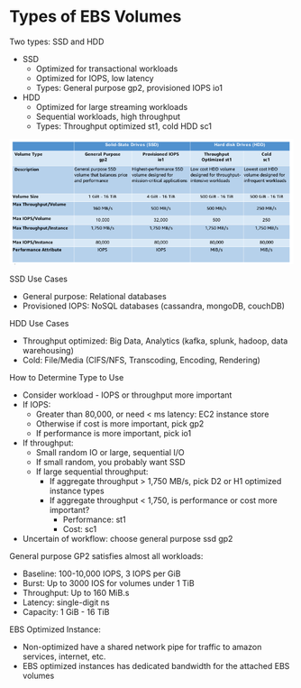 # Types of EBS Volumes

Two types: SSD and HDD

* SSD
    * Optimized for transactional workloads
    * Optimized for IOPS, low latency
    * Types: General purpose gp2, provisioned IOPS io1
* HDD
    * Optimized for large streaming workloads
    * Sequential workloads, high throughput
    * Types: Throughput optimized st1, cold HDD sc1

![volume type](./types.png)  

SSD Use Cases

* General purpose: Relational databases
* Provisioned IOPS: NoSQL databases (cassandra, mongoDB, couchDB)

HDD Use Cases

* Throughput optimized: Big Data, Analytics (kafka, splunk, hadoop, data warehousing)
* Cold: File/Media (CIFS/NFS, Transcoding, Encoding, Rendering)

How to Determine Type to Use

* Consider workload - IOPS or throughput more important
* If IOPS:
    * Greater than 80,000, or need < ms latency: EC2 instance store
    * Otherwise if cost is more important, pick gp2
    * If performance is more important, pick io1
* If throughput:
    * Small random IO or large, sequential I/O
    * If small random, you probably want SSD
    * If large sequential throughput:
        * If aggregate throughput > 1,750 MB/s, pick D2 or H1 optimized instance types
        * If aggregate throughput < 1,750, is performance or cost more important?
            * Performance: st1
            * Cost: sc1
* Uncertain of workflow: choose general purpose ssd gp2

General purpose GP2 satisfies almost all workloads:

* Baseline: 100-10,000 IOPS, 3 IOPS per GiB
* Burst: Up to 3000 IOS for volumes under 1 TiB
* Throughput: Up to 160 MiB.s
* Latency: single-digit ns
* Capacity: 1 GiB - 16 TiB


EBS Optimized Instance:

* Non-optimized have a shared network pipe for traffic to amazon services, internet, etc.
* EBS optimized instances has dedicated bandwidth for the attached EBS volumes

